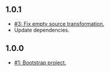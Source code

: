 ## 1.0.1
* [#3: Fix empty source transformation.](https://github.com/haensl/json-transform-stream/issues/3)
* Update dependencies.

## 1.0.0
* [#1: Bootstrap project.](https://github.com/haensl/json-transform-stream/issues/1)
